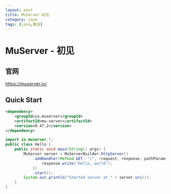```yaml
---
layout: post
title: MuServer-初见
category: java
tags: [java,算法]
---
```


# MuServer - 初见 #

## 官网 ##

<https://muserver.io/>

## Quick Start ##

```xml 
<dependency>
    <groupId>io.muserver</groupId>
    <artifactId>mu-server</artifactId>
    <version>0.47.2</version>
</dependency>
```

```java
import io.muserver.*;
public class Hello {
    public static void main(String[] args) {
        MuServer server = MuServerBuilder.httpServer()
            .addHandler(Method.GET, "/", (request, response, pathParams) -> {
                response.write("Hello, world");
            })
            .start();
        System.out.println("Started server at " + server.uri());
    }
}
```



## ##